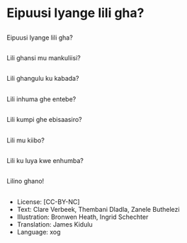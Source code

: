 # Eipuusi lyange lili gha?

##
Eipuusi lyange lili gha?

##
Lili ghansi mu
mankuliisi?

##
Lili ghangulu ku
kabada?

##
Lili inhuma ghe entebe?

##
Lili kumpi ghe
ebisaasiro?

##
Lili mu kiibo?

##
Lili ku luya kwe
enhumba?

##
Lilino ghano!

##
* License: [CC-BY-NC]
* Text: Clare Verbeek, Thembani Dladla, Zanele Buthelezi
* Illustration: Bronwen Heath, Ingrid Schechter
* Translation: James Kidulu
* Language: xog
